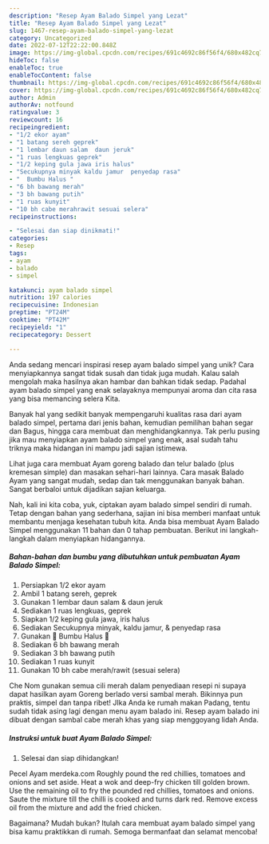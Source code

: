 ```yaml
---
description: "Resep Ayam Balado Simpel yang Lezat"
title: "Resep Ayam Balado Simpel yang Lezat"
slug: 1467-resep-ayam-balado-simpel-yang-lezat
category: Uncategorized
date: 2022-07-12T22:22:00.848Z
image: https://img-global.cpcdn.com/recipes/691c4692c86f56f4/680x482cq70/ayam-balado-simpel-foto-resep-utama.jpg
hideToc: false
enableToc: true
enableTocContent: false
thumbnail: https://img-global.cpcdn.com/recipes/691c4692c86f56f4/680x482cq70/ayam-balado-simpel-foto-resep-utama.jpg
cover: https://img-global.cpcdn.com/recipes/691c4692c86f56f4/680x482cq70/ayam-balado-simpel-foto-resep-utama.jpg
author: Admin
authorAv: notfound
ratingvalue: 3
reviewcount: 16
recipeingredient:
- "1/2 ekor ayam"
- "1 batang sereh geprek"
- "1 lembar daun salam  daun jeruk"
- "1 ruas lengkuas geprek"
- "1/2 keping gula jawa iris halus"
- "Secukupnya minyak kaldu jamur  penyedap rasa"
- "  Bumbu Halus "
- "6 bh bawang merah"
- "3 bh bawang putih"
- "1 ruas kunyit"
- "10 bh cabe merahrawit sesuai selera"
recipeinstructions:

- "Selesai dan siap dinikmati!"
categories:
- Resep
tags:
- ayam
- balado
- simpel

katakunci: ayam balado simpel 
nutrition: 197 calories
recipecuisine: Indonesian
preptime: "PT24M"
cooktime: "PT42M"
recipeyield: "1"
recipecategory: Dessert

---
```





Anda sedang mencari inspirasi resep ayam balado simpel yang unik? Cara menyiapkannya sangat tidak susah dan tidak juga mudah. Kalau salah mengolah maka hasilnya akan hambar dan bahkan tidak sedap. Padahal ayam balado simpel yang enak selayaknya mempunyai aroma dan cita rasa yang bisa memancing selera Kita.





Banyak hal yang sedikit banyak mempengaruhi kualitas rasa dari ayam balado simpel, pertama dari jenis bahan, kemudian pemilihan bahan segar dan Bagus, hingga cara membuat dan menghidangkannya. Tak perlu pusing jika mau menyiapkan ayam balado simpel yang enak,      asal sudah tahu triknya maka hidangan ini mampu jadi sajian istimewa.














Lihat juga cara membuat Ayam goreng balado dan telur balado (plus kremesan simple) dan masakan sehari-hari lainnya. Cara masak Balado Ayam yang sangat mudah, sedap dan tak menggunakan banyak bahan. Sangat berbaloi untuk dijadikan sajian keluarga.






Nah, kali ini kita coba, yuk, ciptakan ayam balado simpel sendiri di rumah. Tetap dengan bahan yang sederhana, sajian ini bisa memberi manfaat untuk membantu menjaga kesehatan tubuh kita. Anda bisa membuat Ayam Balado Simpel menggunakan 11 bahan dan 0 tahap pembuatan. Berikut ini langkah-langkah dalam menyiapkan hidangannya.

<!--inarticleads1-->

##### Bahan-bahan dan bumbu yang dibutuhkan untuk pembuatan Ayam Balado Simpel:

1. Persiapkan 1/2 ekor ayam
1. Ambil 1 batang sereh, geprek
1. Gunakan 1 lembar daun salam &amp; daun jeruk
1. Sediakan 1 ruas lengkuas, geprek
1. Siapkan 1/2 keping gula jawa, iris halus
1. Sediakan Secukupnya minyak, kaldu jamur, &amp; penyedap rasa
1. Gunakan  🥥 Bumbu Halus 🥥
1. Sediakan 6 bh bawang merah
1. Sediakan 3 bh bawang putih
1. Sediakan 1 ruas kunyit
1. Gunakan 10 bh cabe merah/rawit (sesuai selera)


Che Nom gunakan semua cili merah dalam penyediaan resepi ni supaya dapat hasilkan ayam Goreng berlado versi sambal merah. Bikinnya pun praktis, simpel dan tanpa ribet! JIka Anda ke rumah makan Padang, tentu sudah tidak asing lagi dengan menu ayam balado ini. Resep ayam balado ini dibuat dengan sambal cabe merah khas yang siap menggoyang lidah Anda. 

<!--inarticleads2-->

##### Instruksi untuk buat Ayam Balado Simpel:


1. Selesai dan siap dihidangkan!

Pecel Ayam merdeka.com Roughly pound the red chillies, tomatoes and onions and set aside. Heat a wok and deep-fry chicken till golden brown. Use the remaining oil to fry the pounded red chillies, tomatoes and onions. Saute the mixture till the chilli is cooked and turns dark red. Remove excess oil from the mixture and add the fried chicken. 

Bagaimana? Mudah bukan? Itulah cara membuat ayam balado simpel yang bisa kamu praktikkan di rumah. Semoga bermanfaat dan selamat mencoba!
